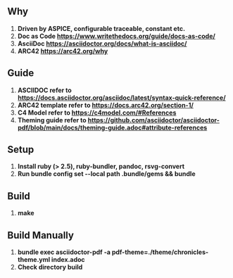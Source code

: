 ## Why
1. **Driven by ASPICE, configurable traceable, constant etc.**
2. **Doc as Code https://www.writethedocs.org/guide/docs-as-code/**
3. **AsciiDoc https://asciidoctor.org/docs/what-is-asciidoc/**
4. **ARC42 https://arc42.org/why**

## Guide
1. **ASCIIDOC refer to https://docs.asciidoctor.org/asciidoc/latest/syntax-quick-reference/**
2. **ARC42 template refer to https://docs.arc42.org/section-1/**
3. **C4 Model refer to https://c4model.com/#References**
4. **Theming guide refer to https://github.com/asciidoctor/asciidoctor-pdf/blob/main/docs/theming-guide.adoc#attribute-references**

## Setup 
1. **Install ruby (> 2.5), ruby-bundler, pandoc, rsvg-convert**
2. **Run bundle config set --local path .bundle/gems && bundle**

## Build 
1. **make**

## Build Manually
1. **bundle exec asciidoctor-pdf -a pdf-theme=./theme/chronicles-theme.yml index.adoc**
2. **Check directory build**
